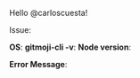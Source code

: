 Hello @carloscuesta!

<!-- Describe your issue here -->

Issue:

<!-- What were you doing when the error/issue/bug appeared? Describe the steps to reproduce yor issue -->

**OS**:
**gitmoji-cli -v**:
**Node version**:

<!-- If there's an error message copy the error here -->

**Error Message**:

<!-- Screenshots -->

